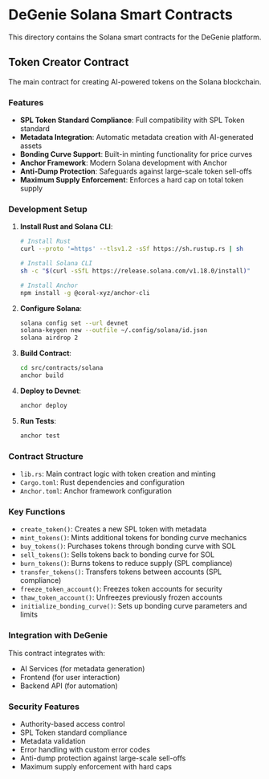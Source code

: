 # DeGenie Solana Smart Contracts

This directory contains the Solana smart contracts for the DeGenie platform.

## Token Creator Contract

The main contract for creating AI-powered tokens on the Solana blockchain.

### Features

- **SPL Token Standard Compliance**: Full compatibility with SPL Token standard
- **Metadata Integration**: Automatic metadata creation with AI-generated assets
- **Bonding Curve Support**: Built-in minting functionality for price curves
- **Anchor Framework**: Modern Solana development with Anchor
- **Anti-Dump Protection**: Safeguards against large-scale token sell-offs
- **Maximum Supply Enforcement**: Enforces a hard cap on total token supply

### Development Setup

1. **Install Rust and Solana CLI**:
   ```bash
   # Install Rust
   curl --proto '=https' --tlsv1.2 -sSf https://sh.rustup.rs | sh
   
   # Install Solana CLI
   sh -c "$(curl -sSfL https://release.solana.com/v1.18.0/install)"
   
   # Install Anchor
   npm install -g @coral-xyz/anchor-cli
   ```

2. **Configure Solana**:
   ```bash
   solana config set --url devnet
   solana-keygen new --outfile ~/.config/solana/id.json
   solana airdrop 2
   ```

3. **Build Contract**:
   ```bash
   cd src/contracts/solana
   anchor build
   ```

4. **Deploy to Devnet**:
   ```bash
   anchor deploy
   ```

5. **Run Tests**:
   ```bash
   anchor test
   ```

### Contract Structure

- `lib.rs`: Main contract logic with token creation and minting
- `Cargo.toml`: Rust dependencies and configuration
- `Anchor.toml`: Anchor framework configuration

### Key Functions

- `create_token()`: Creates a new SPL token with metadata
- `mint_tokens()`: Mints additional tokens for bonding curve mechanics
- `buy_tokens()`: Purchases tokens through bonding curve with SOL
- `sell_tokens()`: Sells tokens back to bonding curve for SOL
- `burn_tokens()`: Burns tokens to reduce supply (SPL compliance)
- `transfer_tokens()`: Transfers tokens between accounts (SPL compliance)
- `freeze_token_account()`: Freezes token accounts for security
- `thaw_token_account()`: Unfreezes previously frozen accounts
- `initialize_bonding_curve()`: Sets up bonding curve parameters and limits

### Integration with DeGenie

This contract integrates with:
- AI Services (for metadata generation)
- Frontend (for user interaction)
- Backend API (for automation)

### Security Features

- Authority-based access control
- SPL Token standard compliance
- Metadata validation
- Error handling with custom error codes
- Anti-dump protection against large-scale sell-offs
- Maximum supply enforcement with hard caps